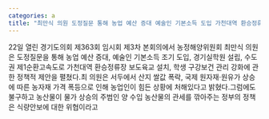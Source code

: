 ```yaml
---
categories: a
title: "최만식 의원 도정질문 통해 농업 예산 증대 예술인 기본소득 도입 가천대역 환승정류장 보도육교 설치 필요성 밝혀"
---
```

22일 열린 경기도의회 제363회 임시회 제3차 본회의에서 농정해양위원회 최만식 의원은 도정질문을 통해 농업 예산 증대, 예술인 기본소득 조기 도입, 경기실학원 설립, 수도권 제1순환고속도로 가천대역 환승정류장 보도육교 설치, 학생 구강보건 관리 강화에 관한 정책적 제안을 펼쳤다.최 의원은 서두에서 산지 쌀값 폭락, 국제 원자재·원유가 상승에 따른 농자재 가격 폭등으로 인해 농업인이 힘든 상황에 처해있다고 밝혔다.그럼에도 불구하고 농산물이 물가 상승의 주범인 양 수입 농산물의 관세를 깎아주는 정부의 정책은 식량안보에 대한 위협이라고
